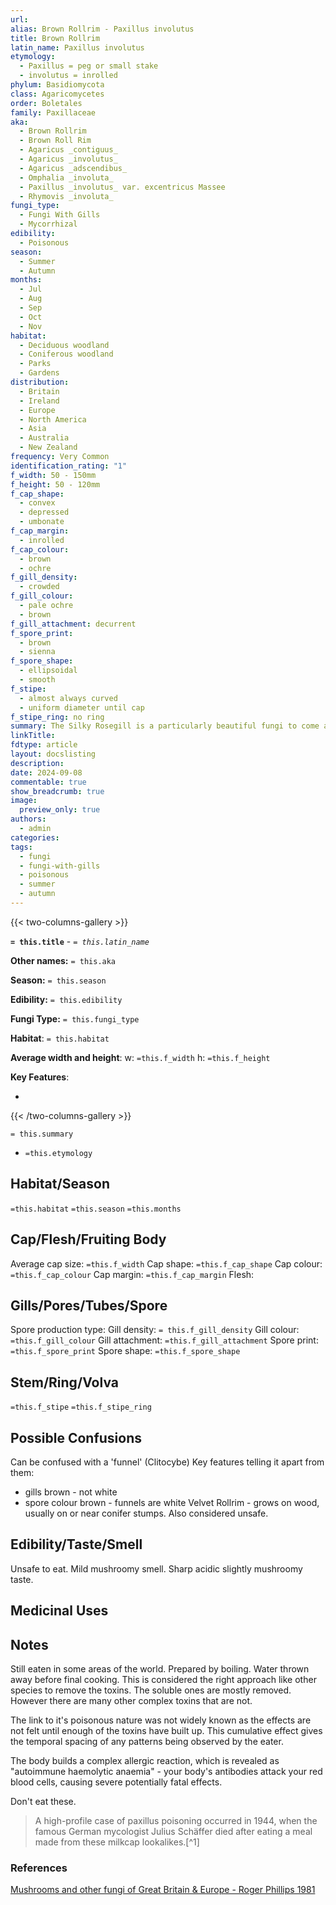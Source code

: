 ```yaml
---
url:
alias: Brown Rollrim - Paxillus involutus
title: Brown Rollrim
latin_name: Paxillus involutus
etymology:
  - Paxillus = peg or small stake
  - involutus = inrolled
phylum: Basidiomycota
class: Agaricomycetes
order: Boletales
family: Paxillaceae
aka:
  - Brown Rollrim
  - Brown Roll Rim
  - Agaricus _contiguus_
  - Agaricus _involutus_
  - Agaricus _adscendibus_
  - Omphalia _involuta_
  - Paxillus _involutus_ var. excentricus Massee
  - Rhymovis _involuta_
fungi_type:
  - Fungi With Gills
  - Mycorrhizal
edibility:
  - Poisonous
season:
  - Summer
  - Autumn
months:
  - Jul
  - Aug
  - Sep
  - Oct
  - Nov
habitat:
  - Deciduous woodland
  - Coniferous woodland
  - Parks
  - Gardens
distribution:
  - Britain
  - Ireland
  - Europe
  - North America
  - Asia
  - Australia
  - New Zealand
frequency: Very Common
identification_rating: "1"
f_width: 50 - 150mm
f_height: 50 - 120mm
f_cap_shape:
  - convex
  - depressed
  - umbonate
f_cap_margin:
  - inrolled
f_cap_colour:
  - brown
  - ochre
f_gill_density:
  - crowded
f_gill_colour:
  - pale ochre
  - brown
f_gill_attachment: decurrent
f_spore_print:
  - brown
  - sienna
f_spore_shape:
  - ellipsoidal
  - smooth
f_stipe:
  - almost always curved
  - uniform diameter until cap
f_stipe_ring: no ring
summary: The Silky Rosegill is a particularly beautiful fungi to come across. It's most commonly found growing by itself from dead deciduous wood. With careful observation, this fungi is easy to identify and it's a good edible species. However, because of its rarity, this species is best left be.
linkTitle: 
fdtype: article
layout: docslisting
description: 
date: 2024-09-08
commentable: true
show_breadcrumb: true
image:
  preview_only: true
authors:
  - admin
categories: 
tags:
  - fungi
  - fungi-with-gills
  - poisonous
  - summer
  - autumn
---
```


{{< two-columns-gallery >}}

**`= this.title`** - _`= this.latin_name`_

**Other names:**  `= this.aka`  

**Season:** `= this.season`

**Edibility:** `= this.edibility` 

**Fungi Type:** `= this.fungi_type`

**Habitat**: `= this.habitat`

**Average width and height**: w: `=this.f_width` h: `=this.f_height`

**Key Features**:

- 

{{< /two-columns-gallery >}}

`= this.summary`

- `=this.etymology`


## Habitat/Season
`=this.habitat`
`=this.season`
`=this.months`



## Cap/Flesh/Fruiting Body

Average cap size: `=this.f_width`
Cap shape: `=this.f_cap_shape`
Cap colour: `=this.f_cap_colour`
Cap margin: `=this.f_cap_margin`
Flesh: 


## Gills/Pores/Tubes/Spore

Spore production type: 
Gill density: `= this.f_gill_density`
Gill colour: `=this.f_gill_colour`
Gill attachment: `=this.f_gill_attachment`
Spore print: `=this.f_spore_print`
Spore shape: `=this.f_spore_shape`

## Stem/Ring/Volva
`=this.f_stipe`
`=this.f_stipe_ring`

## Possible Confusions

Can be confused with a 'funnel' (Clitocybe)
Key features telling it apart from them:
- gills brown - not white
- spore colour brown - funnels are white
Velvet Rollrim - grows on wood, usually on or near conifer stumps. Also considered unsafe.


## Edibility/Taste/Smell

Unsafe to eat. Mild mushroomy smell. Sharp acidic slightly mushroomy taste.

## Medicinal Uses


## Notes

Still eaten in some areas of the world. Prepared by boiling. Water thrown away before final cooking. This is considered the right approach like other species to remove the toxins. The soluble ones are mostly removed. However there are many other complex toxins that are not.

The link to it's poisonous nature was not widely known as the effects are not felt until enough of the toxins have built up. This cumulative effect gives the temporal spacing of any patterns being observed by the eater. 

The body builds a complex allergic reaction, which is revealed as "autoimmune haemolytic anaemia" - your body's antibodies attack your red blood cells, causing severe potentially fatal effects.

Don't eat these.

> A high-profile case of paxillus poisoning occurred in 1944, when the famous German mycologist Julius Schäffer died after eating a meal made from these milkcap lookalikes.[^1]


### References

[Mushrooms and other fungi of Great Britain & Europe - Roger Phillips 1981](/guides/resources/books/Mushrooms-and-other-fungi-of-Great-Britain-and-Europe-Roger-Phillips-1981)
